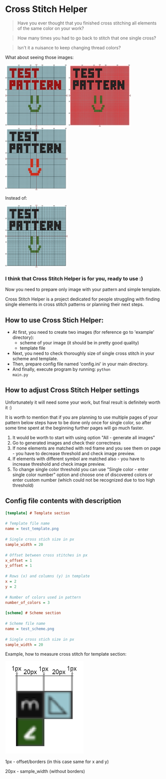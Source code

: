 # Cross Stitch Helper

> Have you ever thought that you finished cross stitching all elements of the same color on your work?

>How many times you had to go back to stitch that one single cross?

>Isn't it a nuisance to keep changing thread colors?


What about seeing those images:

<img src="example/test_scheme/res_1_test.png" width="200" height="200"> <img src="example/test_scheme/res_2_test.png" width="200" height="200"> <img src="example/test_scheme/res_3_test.png" width="200" height="200">

Instead of:

<img src="example/test_scheme.png" width="200" height="200">


### I think that Cross Stitch Helper is for you, ready to use :)

Now you need to prepare only image with your pattern and simple template.

Cross Stitch Helper is a project dedicated for people struggling with finding single elements in cross stitch patterns or planning their next steps.

## How to use Cross Stich Helper:
- At first, you need to create two images (for reference go to 'example' directory):
  - scheme of your image (it should be in pretty good quality)
  - template file
- Next, you need to check thoroughly size of single cross stitch in your scheme and template.
- Then, prepare config file named 'config.ini' in your main directory.
- And finally, execute program by running: <code>python main.py</code>

## How to adjust Cross Stitch Helper settings
Unfortunately it will need some your work, but final result is definitely worth it :)

It is worth to mention that if you are planning to use multiple pages of your pattern below steps have to be done only once for single color, so after some time spent at the beginning further pages will go much faster.

1. It would be worth to start with using option "All - generate all images"
2. Go to generated images and check their correctness
3. If none elements are matched with red frame and you see them on page - you have to decrease threshold and check image preview.
4. If elements with different symbol are matched also - you have to increase threshold and check image preview.
5. To change single color threshold you can use "Single color - enter single color number" option and choose one of discovered colors or enter custom number (which could not be recognized due to too high threshold)

## Config file contents with description
```ini
[template] # Template section

# Template file name
name = test_template.png

# Single cross stich size in px
sample_width = 20

# Offset between cross stitches in px
x_offset = 1
y_offset = 1

# Rows (x) and columns (y) in template
x = 2
y = 2

# Number of colors used in pattern
number_of_colors = 3

[scheme] # Scheme section

# Scheme file name
name = test_scheme.png

# Single cross stich size in px
sample_width = 20
```

Example, how to measure cross stitch for template section:

![template_measurement_example.png](example%2Ftemplate_measurement_example.png)

1px - offset/borders (in this case same for x and y)

20px - sample_width (without borders)
  
